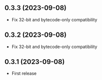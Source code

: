 ## 0.3.3 (2023-09-08)

* Fix 32-bit and bytecode-only compatibility

## 0.3.2 (2023-09-08)

* Fix 32-bit and bytecode-only compatibility

## 0.3.1 (2023-09-08)

* First release
